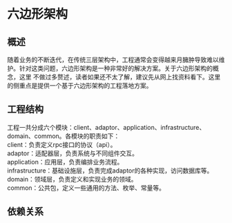 
# 六边形架构

## 概述
随着业务的不断迭代，在传统三层架构中，工程通常会变得越来月臃肿导致难以维护。针对这类问题，六边形架构是一种非常好的解决方案。关于六边形架构的概念，这里
不做过多赘述，读者如果还不太了解，建议先从网上找资料看下。这里的侧重点是提供一个基于六边形架构的工程落地方案。

## 工程结构
工程一共分成六个模块：client、adaptor、application、infrastructure、domain、common。各模块的职责如下：  
client：负责定义rpc接口的协议（api）。  
adaptor：适配器层，负责系统与不同组件交互。  
application：应用层，负责编排业务流程。  
infrastructure：基础设施层，负责完成adaptor的各种实现，访问数据库等。  
domain：领域层，负责定义和实现业务的领域。  
common：公共包，定义一些通用的方法、枚举、常量等。  

## 依赖关系
